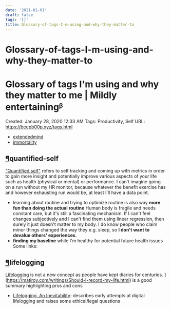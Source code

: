 ```yaml
---
date: '2021-01-01'
draft: false
tags: '[]'
title: Glossary-of-tags-I-m-using-and-why-they-matter-to
---
```


# Glossary-of-tags-I-m-using-and-why-they-matter-to

# Glossary of tags I'm using and why they matter to me | Mildly entertainingᵝ
Created: January 28, 2020 12:33 AM
Tags: Productivity, Self
URL: https://beepb00p.xyz/tags.html
- [extendedmind](https://beepb00p.xyz/tags.html)
- [immortality](https://beepb00p.xyz/tags.html)
## [¶](https://beepb00p.xyz/tags.html)quantified-self
["Quantified self"](https://en.wikipedia.org/wiki/Quantified_self) refers to self tracking and coming up with metrics in order to gain more insight and potentially improve various aspects of your life such as health (physical or mental) or performance.
I can't imagine going on a run without my HR monitor, because whatever the benefit exercise has and however exhausting run would be, at least I'll have a data point.
- learning about routine and trying to optimize routine is also way **more fun than doing the actual routine**
Human body is fragile and needs constant care, but it's still a fascinating mechanism.
If I can't feel changes subjectively and I can't find them using linear regression, then surely it just doesn't matter to my body.
I do know people who claim minor things changed the way they e.g. sleep, so **I don't want to devalue others' experiences**.
- **finding my baseline** while I'm healthy for potential future health issues
Some links:
## [¶](https://beepb00p.xyz/tags.html)lifelogging
[Lifelogging](https://en.wikipedia.org/wiki/Lifelog) is not a new concept as people have kept diaries for centuries.
](https://matiroy.com/writings/Should-I-record-my-life.html) is a good summary highlighting pros and cons
- [Lifelogging, An Inevitability](https://kk.org/thetechnium/lifelogging-an): describes early attempts at digital lifelogging and raises some ethical/legal questions
